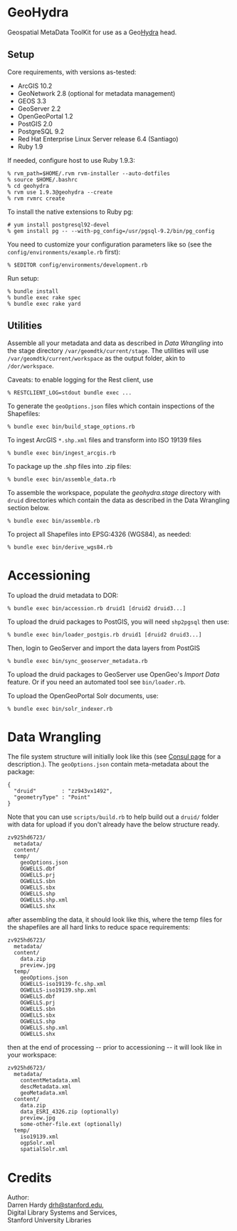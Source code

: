 GeoHydra
=======

Geospatial MetaData ToolKit for use as a Geo[Hydra](http://projecthydra.org) head.

Setup
-----

Core requirements, with versions as-tested:

* ArcGIS 10.2
* GeoNetwork 2.8 (optional for metadata management)
* GEOS 3.3
* GeoServer 2.2
* OpenGeoPortal 1.2
* PostGIS 2.0
* PostgreSQL 9.2
* Red Hat Enterprise Linux Server release 6.4 (Santiago)
* Ruby 1.9

If needed, configure host to use Ruby 1.9.3:

    % rvm_path=$HOME/.rvm rvm-installer --auto-dotfiles
    % source $HOME/.bashrc
    % cd geohydra
    % rvm use 1.9.3@geohydra --create
    % rvm rvmrc create

To install the native extensions to Ruby pg:

    # yum install postgresql92-devel
    % gem install pg -- --with-pg_config=/usr/pgsql-9.2/bin/pg_config 

You need to customize your configuration parameters like so (see the `config/environments/example.rb` first):

    % $EDITOR config/environments/development.rb

Run setup:

    % bundle install
    % bundle exec rake spec
    % bundle exec rake yard

Utilities
---------

Assemble all your metadata and data as described in *Data Wrangling* into the
stage directory `/var/geomdtk/current/stage`. The utilities will use `/var/geomdtk/current/workspace` as the output folder, akin to `/dor/workspace`.

Caveats: to enable logging for the Rest client, use

    % RESTCLIENT_LOG=stdout bundle exec ...

To generate the `geoOptions.json` files which contain inspections of the Shapefiles:

    % bundle exec bin/build_stage_options.rb

To ingest ArcGIS `*.shp.xml` files and transform into ISO 19139 files

    % bundle exec bin/ingest_arcgis.rb
    
To package up the .shp files into .zip files:

    % bundle exec bin/assemble_data.rb

To assemble the workspace, populate the *geohydra.stage* directory with
`druid` directories which contain the data as described in the Data Wrangling
section below.

    % bundle exec bin/assemble.rb

To project all Shapefiles into EPSG:4326 (WGS84), as needed:

    % bundle exec bin/derive_wgs84.rb

Accessioning
============

To upload the druid metadata to DOR:

    % bundle exec bin/accession.rb druid1 [druid2 druid3...]

To upload the druid packages to PostGIS, you will need `shp2pgsql` then use:

    % bundle exec bin/loader_postgis.rb druid1 [druid2 druid3...]

Then, login to GeoServer and import the data layers from PostGIS

    % bundle exec bin/sync_geoserver_metadata.rb

To upload the druid packages to GeoServer use OpenGeo's *Import Data* feature. Or if you need an automated tool see `bin/loader.rb`.

To upload the OpenGeoPortal Solr documents, use:

    % bundle exec bin/solr_indexer.rb 

Data Wrangling
==============

The file system structure will initially look like this (see [Consul
page](https://consul.stanford.edu/x/C5xSC) for a description.). The `geoOptions.json` contain meta-metadata about the package:

    { 
      "druid"        : "zz943vx1492", 
      "geometryType" : "Point" 
    }

Note that you can use `scripts/build.rb` to help build out a `druid/` folder with data for upload
if you don't already have the below structure ready.

    zv925hd6723/
      metadata/
      content/
      temp/
        geoOptions.json
        OGWELLS.dbf
        OGWELLS.prj
        OGWELLS.sbn
        OGWELLS.sbx
        OGWELLS.shp
        OGWELLS.shp.xml
        OGWELLS.shx

after assembling the data, it should look like this, where the temp files for
the shapefiles are all hard links to reduce space requirements:

    zv925hd6723/
      metadata/
      content/
        data.zip
        preview.jpg
      temp/
        geoOptions.json
        OGWELLS-iso19139-fc.shp.xml
        OGWELLS-iso19139.shp.xml
        OGWELLS.dbf
        OGWELLS.prj
        OGWELLS.sbn
        OGWELLS.sbx
        OGWELLS.shp
        OGWELLS.shp.xml
        OGWELLS.shx


then at the end of processing -- prior to accessioning -- it will look like in your workspace:

    zv925hd6723/
      metadata/
        contentMetadata.xml
        descMetadata.xml
        geoMetadata.xml
      content/
        data.zip
        data_ESRI_4326.zip (optionally)
        preview.jpg
        some-other-file.ext (optionally)
      temp/
        iso19139.xml
        ogpSolr.xml
        spatialSolr.xml

Credits
=======

Author:  
Darren Hardy <drh@stanford.edu>,  
Digital Library Systems and Services,  
Stanford University Libraries

